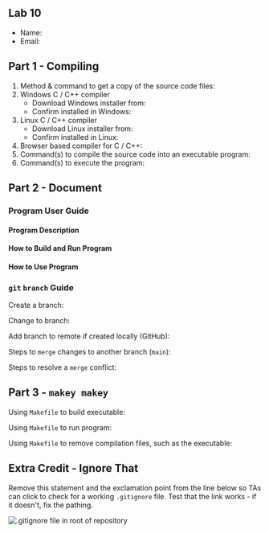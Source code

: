 ## Lab 10

- Name:
- Email:

## Part 1 - Compiling

1. Method & command to get a copy of the source code files:
2. Windows C / C++ compiler
   - Download Windows installer from:
   - Confirm installed in Windows:
3. Linux C / C++ compiler
   - Download Linux installer from:
   - Confirm installed in Linux:
4. Browser based compiler for C / C++:
5. Command(s) to compile the source code into an executable program:
6. Command(s) to execute the program:

## Part 2 - Document

### Program User Guide

#### Program Description

#### How to Build and Run Program

#### How to Use Program

### `git` `branch` Guide

Create a branch:

Change to branch:

Add branch to remote if created locally (GitHub):

Steps to `merge` changes to another branch (`main`):

Steps to resolve a `merge` conflict: 

## Part 3 - `makey makey`

Using `Makefile` to build executable:

Using `Makefile` to run program:

Using `Makefile` to remove compilation files, such as the executable: 

## Extra Credit - Ignore That

Remove this statement and the exclamation point from the line below so TAs can click to check for a working `.gitignore` file.  Test that the link works - if it doesn't, fix the pathing.

![`.gitignore` file in root of repository](../.gitignore)